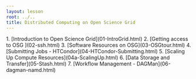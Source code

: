```yaml
---
layout: lesson
root: ../..
title: Distributed Computing on Open Science Grid
---
```

<div class="toc" markdown="1">
1.  [Introduction to Open Science Grid](01-IntroGrid.html)
2.  [Getting access to OSG ](02-ssh.html)
3.  [Software Resources on OSG](03-OSGtour.html)
4.  [Submitting Jobs  - HTCondor](04-HTCondor-Submitting.html)
5.  [Scaling Up Compute Resources](04a-ScalingUp.html)
6.  [Data Storage and Transfer](05-Stash.html)
7.  [Workflow Management - DAGMan](06-dagman-namd.html)
</div>
